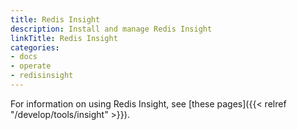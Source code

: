```yaml
---
title: Redis Insight
description: Install and manage Redis Insight
linkTitle: Redis Insight
categories:
- docs
- operate
- redisinsight
---
```


For information on using Redis Insight, see [these pages]({{< relref "/develop/tools/insight" >}}).
